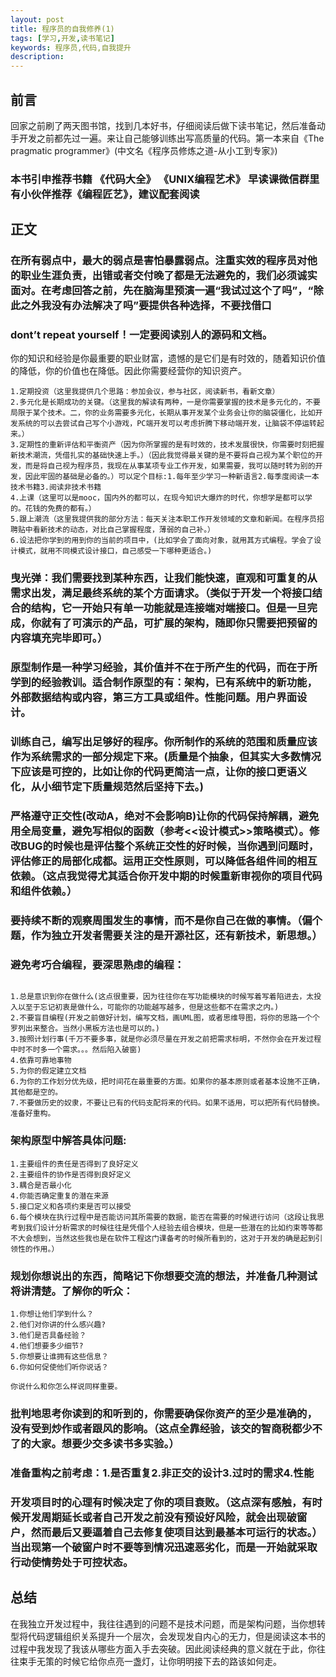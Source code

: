 ```yaml
---
layout: post
title: 程序员的自我修养(1)
tags: [学习,开发,读书笔记]
keywords: 程序员,代码,自我提升
description: 
---
```


## 前言
回家之前刷了两天图书馆，找到几本好书，仔细阅读后做下读书笔记，然后准备动手开发之前都先过一遍。来让自己能够训练出写高质量的代码。第一本来自《The pragmatic programmer》(中文名《程序员修炼之道-从小工到专家》)

### 本书引申推荐书籍 《代码大全》 《UNIX编程艺术》 早读课微信群里有小伙伴推荐《编程匠艺》，建议配套阅读

## 正文

### 在所有弱点中，最大的弱点是害怕暴露弱点。注重实效的程序员对他的职业生涯负责，出错或者交付晚了都是无法避免的，我们必须诚实面对。在考虑回答之前，先在脑海里预演一遍“我试过这个了吗”，“除此之外我没有办法解决了吗”要提供各种选择，不要找借口

### dont’t repeat yourself！一定要阅读别人的源码和文档。

你的知识和经验是你最重要的职业财富，遗憾的是它们是有时效的，随着知识价值的降低，你的价值也在降低。因此你需要经营你的知识资产。

```
1.定期投资（这里我提供几个思路：参加会议，参与社区，阅读新书，看新文章）
2.多元化是长期成功的关键。（这里我的解读有两种，一是你需要掌握的技术是多元化的，不要局限于某个技术。二，你的业务需要多元化，长期从事开发某个业务会让你的脑袋僵化，比如开发系统的可以去尝试自己写个小游戏，PC端开发可以考虑折腾下移动端开发，让脑袋不停运转起来。）
3.定期性的重新评估和平衡资产（因为你所掌握的是有时效的，技术发展很快，你需要时刻把握新技术潮流，凭借扎实的基础快速上手。）（因此我觉得最关键的是不要将自己视为某个职位的开发，而是将自己视为程序员，我现在从事某项专业工作开发，如果需要，我可以随时转为别的开发，因此牢固的基础是必备的。）可以定个目标:1.每年至少学习一种新语言2.每季度阅读一本技术书籍3.阅读非技术书籍
4.上课（这里可以是mooc，国内外的都可以，在现今知识大爆炸的时代，你想学是都可以学的。花钱的免费的都有。）
5.跟上潮流（这里我提供我的部分方法：每天关注本职工作开发领域的文章和新闻。在程序员招聘贴中看新技术的动态，对比自己掌握程度，薄弱的自己补。）
6.设法把你学到的用到你的当前的项目中，(比如学会了面向对象，就用其方式编程。学会了设计模式，就用不同模式设计接口，自己感受一下哪种更适合。)

```

### 曳光弹：我们需要找到某种东西，让我们能快速，直观和可重复的从需求出发，满足最终系统的某个方面请求。（类似于开发一个将接口结合的结构，它一开始只有单一功能就是连接端对端接口。但是一旦完成，你就有了可演示的产品，可扩展的架构，随即你只需要把预留的内容填充完毕即可。）

### 原型制作是一种学习经验，其价值并不在于所产生的代码，而在于所学到的经验教训。适合制作原型的有：架构，已有系统中的新功能，外部数据结构或内容，第三方工具或组件。性能问题。用户界面设计。

### 训练自己，编写出足够好的程序。你所制作的系统的范围和质量应该作为系统需求的一部分规定下来。(质量是个抽象，但其实大多数情况下应该是可控的，比如让你的代码更简洁一点，让你的接口更语义化，从小细节定下质量规范然后坚持下去。)

### 严格遵守正交性(改动A，绝对不会影响B)让你的代码保持解耦，避免用全局变量，避免写相似的函数（参考<<设计模式>>策略模式）。修改BUG的时候也是评估整个系统正交性的好时候，当你遇到问题时，评估修正的局部化成都。运用正交性原则，可以降低各组件间的相互依赖。（这点我觉得尤其适合你开发中期的时候重新审视你的项目代码和组件依赖。）

### 要持续不断的观察周围发生的事情，而不是你自己在做的事情。（偏个题，作为独立开发者需要关注的是开源社区，还有新技术，新思想。）

### 避免考巧合编程，要深思熟虑的编程：

```

1.总是意识到你在做什么(这点很重要，因为往往你在写功能模块的时候写着写着陷进去，太投入以至于忘记初衷是做什么，可能你的功能越写越多，但是这些都不在需求之内。)
2.不要盲目编程(开发之前做好计划，编写文档，画UML图，或者思维导图，将你的思路一个个罗列出来整合。当然小黑板方法也是可以的。)
3.按照计划行事(千万不要多事，就是你必须尽量在开发之前把需求标明，不然你会在开发过程中时不时多一个需求。。。然后陷入破窗)
4.依靠可靠地事物
5.为你的假定建立文档
6.为你的工作划分优先级，把时间花在最重要的方面。如果你的基本原则或者基本设施不正确，其他都是空的。
7.不要做历史的奴隶，不要让已有的代码支配将来的代码。如果不适用，可以把所有代码替换。准备好重构。

```

### 架构原型中解答具体问题:

```
1.主要组件的责任是否得到了良好定义
2.主要组件的协作是否得到良好定义
3.耦合是否最小化
4.你能否确定重复的潜在来源
5.接口定义和各项约束是否可以接受
6.每个模块在执行过程中是否能访问其所需要的数据，能否在需要的时候进行访问（这段让我思考到我们设计分析需求的时候往往是凭借个人经验去组合模块，但是一些潜在的比如约束等等都不大会想到，当然这些我也是在软件工程这门课备考的时候所看到的，这对于开发的确是起到引领性的作用。）

```

### 规划你想说出的东西，简略记下你想要交流的想法，并准备几种测试将讲清楚。了解你的听众：

```
1.你想让他们学到什么？
2.他们对你讲的什么感兴趣?
3.他们是否具备经验？
4.他们想要多少细节?
5.你想要让谁拥有这些信息？
6.你如何促使他们听你说话？ 

你说什么和你怎么样说同样重要。

```

### 批判地思考你读到的和听到的，你需要确保你资产的至少是准确的，没有受到炒作或者跟风的影响。（这点全靠经验，该交的智商税都少不了的大家。想要少交多读书多实验。）

### 准备重构之前考虑：1.是否重复2.非正交的设计3.过时的需求4.性能

### 开发项目时的心理有时候决定了你的项目衰败。（这点深有感触，有时候开发周期延长或者自己开发之前没有预设好风险，就会出现破窗户，然而最后又要逼着自己去修复使项目达到最基本可运行的状态。）当出现第一个破窗户时不要等到情况迅速恶劣化，而是一开始就采取行动使情势处于可控状态。

## 总结
在我独立开发过程中，我往往遇到的问题不是技术问题，而是架构问题，当你想转型将代码逻辑组织关系提升一个层次，会发现发自内心的无力，但是阅读这本书的过程中我发现了我该从哪些方面入手去突破。因此阅读经典的意义就在于此，你往往束手无策的时候它给你点亮一盏灯，让你明明接下去的路该如何走。



